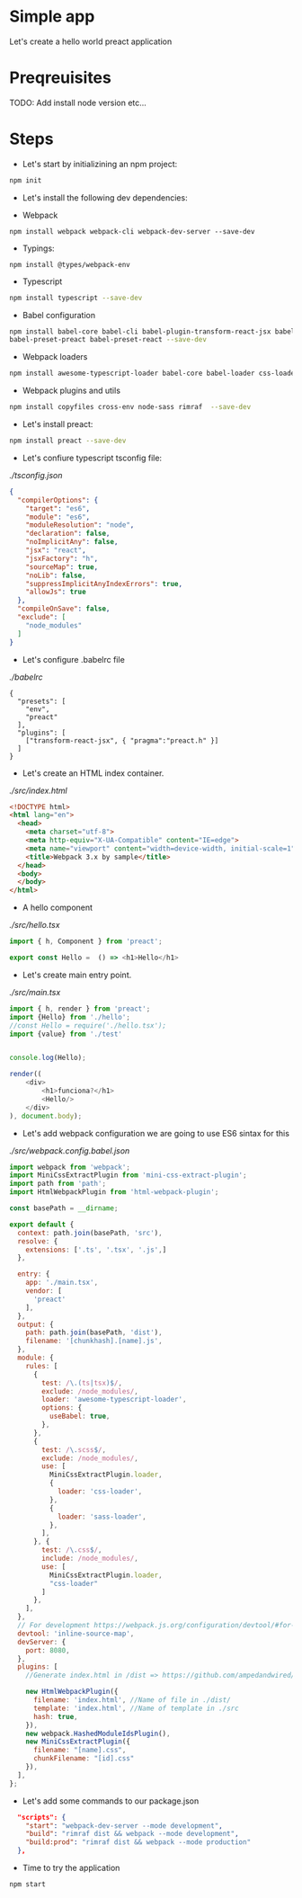 # Simple app

Let's create a hello world preact application

# Preqreuisites

TODO: Add install node version etc...

# Steps

- Let's start by initializining an npm project:

```bash
npm init
```

- Let's install the following dev dependencies:

- Webpack

```
npm install webpack webpack-cli webpack-dev-server --save-dev
```

- Typings:

```
npm install @types/webpack-env
```

- Typescript

```bash
npm install typescript --save-dev
```

- Babel configuration

```bash
npm install babel-core babel-cli babel-plugin-transform-react-jsx babel-preset-env
babel-preset-preact babel-preset-react --save-dev
```


- Webpack loaders

```bash
npm install awesome-typescript-loader babel-core babel-loader css-loader file-loader sass-loader style-loader url-loader --save-dev
```

- Webpack plugins and utils

```bash
npm install copyfiles cross-env node-sass rimraf  --save-dev
```

- Let's install preact:

```bash
npm install preact --save-dev
```

- Let's confiure typescript tsconfig file:

_./tsconfig.json_

```json
{
  "compilerOptions": {
    "target": "es6",
    "module": "es6",
    "moduleResolution": "node",
    "declaration": false,
    "noImplicitAny": false,
    "jsx": "react",
    "jsxFactory": "h",
    "sourceMap": true,
    "noLib": false,
    "suppressImplicitAnyIndexErrors": true,
    "allowJs": true
  },
  "compileOnSave": false,
  "exclude": [
    "node_modules"
  ]
}
```

- Let's configure .babelrc file

_./babelrc_

```
{
  "presets": [
    "env",
    "preact"
  ],
  "plugins": [
    ["transform-react-jsx", { "pragma":"preact.h" }]
  ]  
}
```

- Let's create an HTML index container.

_./src/index.html_

```html
<!DOCTYPE html>
<html lang="en">
  <head>
    <meta charset="utf-8">
    <meta http-equiv="X-UA-Compatible" content="IE=edge">
    <meta name="viewport" content="width=device-width, initial-scale=1">
    <title>Webpack 3.x by sample</title>
  </head>
  <body>
  </body>
</html>
```

- A hello component

_./src/hello.tsx_

```javascript
import { h, Component } from 'preact';

export const Hello =  () => <h1>Hello</h1>
```

- Let's create main entry point.

_./src/main.tsx_

```javascript
import { h, render } from 'preact';
import {Hello} from './hello';
//const Hello = require('./hello.tsx');
import {value} from './test'


console.log(Hello);

render((
    <div>
        <h1>funciona?</h1>
        <Hello/>
    </div>
), document.body);
``` 


- Let's add webpack configuration we are going to use ES6 sintax for this

_./src/webpack.config.babel.json_

```javascript
import webpack from 'webpack';
import MiniCssExtractPlugin from 'mini-css-extract-plugin';
import path from 'path';
import HtmlWebpackPlugin from 'html-webpack-plugin';

const basePath = __dirname;

export default {
  context: path.join(basePath, 'src'),
  resolve: {
    extensions: ['.ts', '.tsx', '.js',]
  },

  entry: {
    app: './main.tsx',
    vendor: [
      'preact'
    ],
  },
  output: {
    path: path.join(basePath, 'dist'),
    filename: '[chunkhash].[name].js',
  },
  module: {
    rules: [
      {
        test: /\.(ts|tsx)$/,
        exclude: /node_modules/,
        loader: 'awesome-typescript-loader',
        options: {
          useBabel: true,
        },
      },
      {
        test: /\.scss$/,
        exclude: /node_modules/,
        use: [
          MiniCssExtractPlugin.loader,
          {
            loader: 'css-loader',
          },
          {
            loader: 'sass-loader',
          },
        ],
      }, {
        test: /\.css$/,
        include: /node_modules/,
        use: [
          MiniCssExtractPlugin.loader,
          "css-loader"
        ]
      },
    ],
  },
  // For development https://webpack.js.org/configuration/devtool/#for-development
  devtool: 'inline-source-map',
  devServer: {
    port: 8080,
  },
  plugins: [
    //Generate index.html in /dist => https://github.com/ampedandwired/html-webpack-plugin

    new HtmlWebpackPlugin({
      filename: 'index.html', //Name of file in ./dist/
      template: 'index.html', //Name of template in ./src
      hash: true,
    }),
    new webpack.HashedModuleIdsPlugin(),
    new MiniCssExtractPlugin({
      filename: "[name].css",
      chunkFilename: "[id].css"
    }),
  ],
};
```

- Let's add some commands to our package.json

```json
  "scripts": {
    "start": "webpack-dev-server --mode development",
    "build": "rimraf dist && webpack --mode development",
    "build:prod": "rimraf dist && webpack --mode production"
  },
```

- Time to try the application

```bash
npm start
```